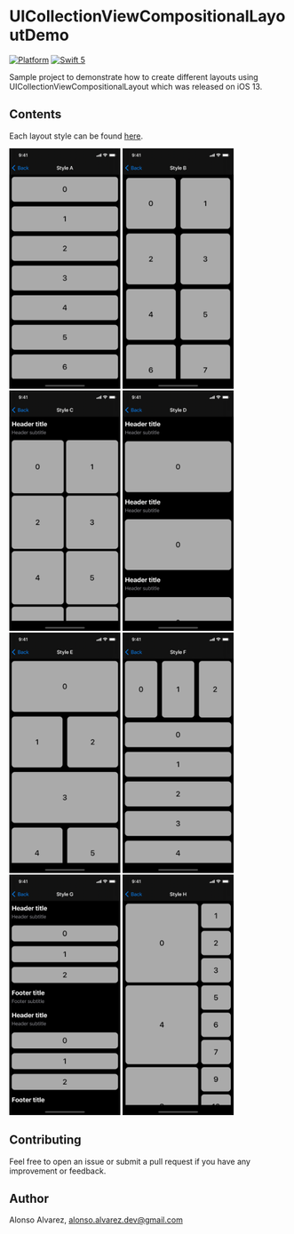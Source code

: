 # UICollectionViewCompositionalLayoutDemo

[![Platform](https://img.shields.io/badge/platform-iOS-yellow.svg)]()
[![Swift 5](https://img.shields.io/badge/Swift-5-orange.svg?style=flat)](https://developer.apple.com/swift/)

Sample project to demonstrate how to create different layouts using UICollectionViewCompositionalLayout which was released on iOS 13.

## Contents

Each layout style can be found [here](https://github.com/DeluxeAlonso/UICollectionViewCompositionalLayoutDemo/tree/development/UICollectionViewCompositionalLayoutDemo/CompositionalLayouts).

<img src="fastlane/screenshots/en-US/iPhone 11 Pro-Style A.png" width=200 height=433> <img src="fastlane/screenshots/en-US/iPhone 11 Pro-Style B.png" width=200 height=433> <img src="fastlane/screenshots/en-US/iPhone 11 Pro-Style C.png" width=200 height=433> <img src="fastlane/screenshots/en-US/iPhone 11 Pro-Style D.png" width=200 height=433> <img src="fastlane/screenshots/en-US/iPhone 11 Pro-Style E.png" width=200 height=433> <img src="fastlane/screenshots/en-US/iPhone 11 Pro-Style F.png" width=200 height=433> <img src="fastlane/screenshots/en-US/iPhone 11 Pro-Style G.png" width=200 height=433> <img src="fastlane/screenshots/en-US/iPhone 11 Pro-Style H.png" width=200 height=433>

## Contributing

Feel free to open an issue or submit a pull request if you have any improvement or feedback.

## Author

Alonso Alvarez, alonso.alvarez.dev@gmail.com

